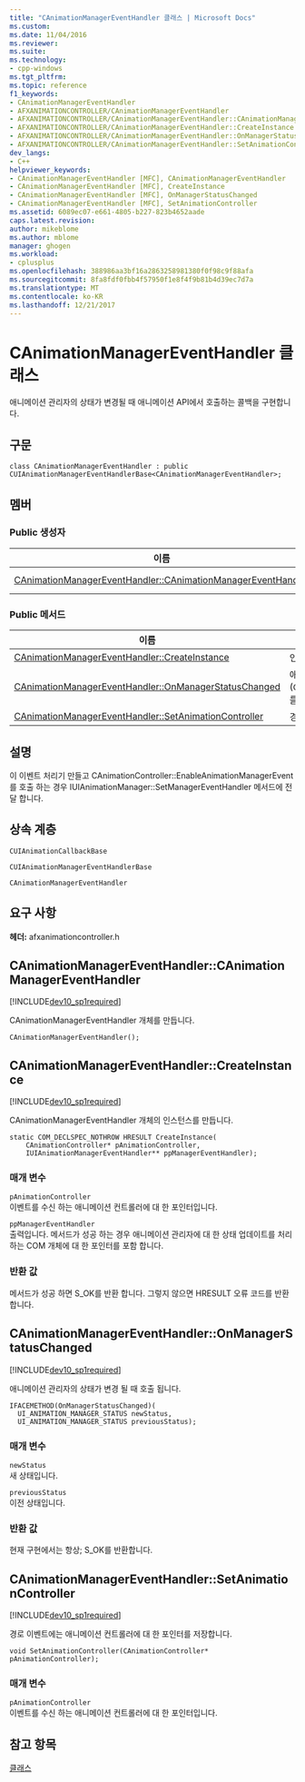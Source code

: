 ```yaml
---
title: "CAnimationManagerEventHandler 클래스 | Microsoft Docs"
ms.custom: 
ms.date: 11/04/2016
ms.reviewer: 
ms.suite: 
ms.technology:
- cpp-windows
ms.tgt_pltfrm: 
ms.topic: reference
f1_keywords:
- CAnimationManagerEventHandler
- AFXANIMATIONCONTROLLER/CAnimationManagerEventHandler
- AFXANIMATIONCONTROLLER/CAnimationManagerEventHandler::CAnimationManagerEventHandler
- AFXANIMATIONCONTROLLER/CAnimationManagerEventHandler::CreateInstance
- AFXANIMATIONCONTROLLER/CAnimationManagerEventHandler::OnManagerStatusChanged
- AFXANIMATIONCONTROLLER/CAnimationManagerEventHandler::SetAnimationController
dev_langs:
- C++
helpviewer_keywords:
- CAnimationManagerEventHandler [MFC], CAnimationManagerEventHandler
- CAnimationManagerEventHandler [MFC], CreateInstance
- CAnimationManagerEventHandler [MFC], OnManagerStatusChanged
- CAnimationManagerEventHandler [MFC], SetAnimationController
ms.assetid: 6089ec07-e661-4805-b227-823b4652aade
caps.latest.revision: 
author: mikeblome
ms.author: mblome
manager: ghogen
ms.workload:
- cplusplus
ms.openlocfilehash: 388986aa3bf16a2863258981380f0f98c9f88afa
ms.sourcegitcommit: 8fa8fdf0fbb4f57950f1e8f4f9b81b4d39ec7d7a
ms.translationtype: MT
ms.contentlocale: ko-KR
ms.lasthandoff: 12/21/2017
---
```

# <a name="canimationmanagereventhandler-class"></a>CAnimationManagerEventHandler 클래스
애니메이션 관리자의 상태가 변경될 때 애니메이션 API에서 호출하는 콜백을 구현합니다.  
  
## <a name="syntax"></a>구문  
  
```  
class CAnimationManagerEventHandler : public CUIAnimationManagerEventHandlerBase<CAnimationManagerEventHandler>;  
```  
  
## <a name="members"></a>멤버  
  
### <a name="public-constructors"></a>Public 생성자  
  
|이름|설명|  
|----------|-----------------|  
|[CAnimationManagerEventHandler::CAnimationManagerEventHandler](#canimationmanagereventhandler)|`CAnimationManagerEventHandler` 개체를 생성합니다.|  
  
### <a name="public-methods"></a>Public 메서드  
  
|이름|설명|  
|----------|-----------------|  
|[CAnimationManagerEventHandler::CreateInstance](#createinstance)|인스턴스를 만들고 `CAnimationManagerEventHandler` 개체입니다.|  
|[CAnimationManagerEventHandler::OnManagerStatusChanged](#onmanagerstatuschanged)|애니메이션 관리자의 상태가 변경 될 때 호출 됩니다. (`CUIAnimationManagerEventHandlerBase::OnManagerStatusChanged`를 재정의합니다.)|  
|[CAnimationManagerEventHandler::SetAnimationController](#setanimationcontroller)|경로 이벤트에는 애니메이션 컨트롤러에 대 한 포인터를 저장합니다.|  
  
## <a name="remarks"></a>설명  
 이 이벤트 처리기 만들고 CAnimationController::EnableAnimationManagerEvent를 호출 하는 경우 IUIAnimationManager::SetManagerEventHandler 메서드에 전달 합니다.  
  
## <a name="inheritance-hierarchy"></a>상속 계층  
 `CUIAnimationCallbackBase`  
  
 `CUIAnimationManagerEventHandlerBase`  
  
 `CAnimationManagerEventHandler`  
  
## <a name="requirements"></a>요구 사항  
 **헤더:** afxanimationcontroller.h  
  
##  <a name="canimationmanagereventhandler"></a>CAnimationManagerEventHandler::CAnimationManagerEventHandler  
 [!INCLUDE[dev10_sp1required](../../mfc/reference/includes/dev10_sp1required_md.md)]  
  
 CAnimationManagerEventHandler 개체를 만듭니다.  
  
```  
CAnimationManagerEventHandler();
```  
  
##  <a name="createinstance"></a>CAnimationManagerEventHandler::CreateInstance  
 [!INCLUDE[dev10_sp1required](../../mfc/reference/includes/dev10_sp1required_md.md)]  
  
 CAnimationManagerEventHandler 개체의 인스턴스를 만듭니다.  
  
```  
static COM_DECLSPEC_NOTHROW HRESULT CreateInstance(
    CAnimationController* pAnimationController,  
    IUIAnimationManagerEventHandler** ppManagerEventHandler);
```  
  
### <a name="parameters"></a>매개 변수  
 `pAnimationController`  
 이벤트를 수신 하는 애니메이션 컨트롤러에 대 한 포인터입니다.  
  
 `ppManagerEventHandler`  
 출력입니다. 메서드가 성공 하는 경우 애니메이션 관리자에 대 한 상태 업데이트를 처리 하는 COM 개체에 대 한 포인터를 포함 합니다.  
  
### <a name="return-value"></a>반환 값  
 메서드가 성공 하면 S_OK를 반환 합니다. 그렇지 않으면 HRESULT 오류 코드를 반환합니다.  
  
##  <a name="onmanagerstatuschanged"></a>CAnimationManagerEventHandler::OnManagerStatusChanged  
 [!INCLUDE[dev10_sp1required](../../mfc/reference/includes/dev10_sp1required_md.md)]  
  
 애니메이션 관리자의 상태가 변경 될 때 호출 됩니다.  
  
```  
IFACEMETHOD(OnManagerStatusChanged)(
  UI_ANIMATION_MANAGER_STATUS newStatus,
  UI_ANIMATION_MANAGER_STATUS previousStatus);
```  
  
### <a name="parameters"></a>매개 변수  
 `newStatus`  
 새 상태입니다.  
  
 `previousStatus`  
 이전 상태입니다.  
  
### <a name="return-value"></a>반환 값  
 현재 구현에서는 항상; S_OK를 반환합니다.  
  
##  <a name="setanimationcontroller"></a>CAnimationManagerEventHandler::SetAnimationController  
 [!INCLUDE[dev10_sp1required](../../mfc/reference/includes/dev10_sp1required_md.md)]  
  
 경로 이벤트에는 애니메이션 컨트롤러에 대 한 포인터를 저장합니다.  
  
```  
void SetAnimationController(CAnimationController* pAnimationController);
```  
  
### <a name="parameters"></a>매개 변수  
 `pAnimationController`  
 이벤트를 수신 하는 애니메이션 컨트롤러에 대 한 포인터입니다.  
  
## <a name="see-also"></a>참고 항목  
 [클래스](../../mfc/reference/mfc-classes.md)
